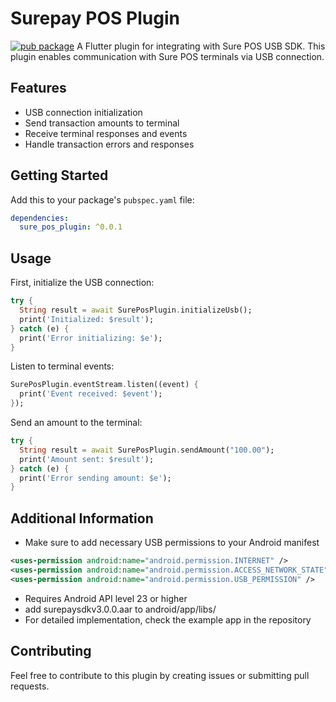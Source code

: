 # Surepay POS Plugin

[![pub package](https://img.shields.io/pub/v/custom_widgets_2.svg)](https://pub.dev/packages/surepay_pos_plugin)
A Flutter plugin for integrating with Sure POS USB SDK. This plugin enables communication with Sure POS terminals via USB connection.

## Features

* USB connection initialization
* Send transaction amounts to terminal
* Receive terminal responses and events
* Handle transaction errors and responses

## Getting Started

Add this to your package's `pubspec.yaml` file:

```yaml
dependencies:
  sure_pos_plugin: ^0.0.1
```

## Usage

First, initialize the USB connection:

```dart
try {
  String result = await SurePosPlugin.initializeUsb();
  print('Initialized: $result');
} catch (e) {
  print('Error initializing: $e');
}
```

Listen to terminal events:

```dart
SurePosPlugin.eventStream.listen((event) {
  print('Event received: $event');
});
```

Send an amount to the terminal:

```dart
try {
  String result = await SurePosPlugin.sendAmount("100.00");
  print('Amount sent: $result');
} catch (e) {
  print('Error sending amount: $e');
}
```

## Additional Information

* Make sure to add necessary USB permissions to your Android manifest

```XML
<uses-permission android:name="android.permission.INTERNET" />
<uses-permission android:name="android.permission.ACCESS_NETWORK_STATE" />
<uses-permission android:name="android.permission.USB_PERMISSION" />
```
* Requires Android API level 23 or higher
* add surepaysdkv3.0.0.aar to android/app/libs/
* For detailed implementation, check the example app in the repository

## Contributing

Feel free to contribute to this plugin by creating issues or submitting pull requests.